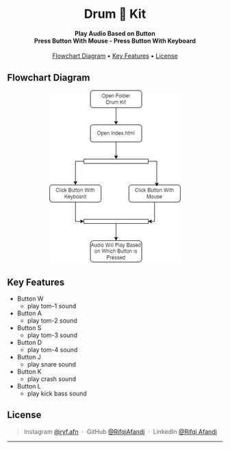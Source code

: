 <h1 align="center" width="200px">
    Drum 🥁 Kit
</h1>

<h4 align="center">
    Play Audio Based on Button
    <br>
    Press Button With Mouse - Press Button With Keyboard
</h4>

<p align="center">
  <a href="#flowchart-diagram">Flowchart Diagram</a> •
  <a href="#key-features">Key Features</a> •
  <a href="#license">License</a> 
</p>

## Flowchart Diagram
<div align="center">
    <img src="images/drum-kit-diagram.drawio.png">
</div>

## Key Features

* Button W
    - play tom-1 sound
* Button A
    - play tom-2 sound
* Button S
    - play tom-3 sound
* Button D
    - play tom-4 sound
* Button J
    - play snare sound
* Button K
    - play crash sound
* Button L
    - play kick bass sound

## License
> Instagram [@ryf.afn](https://www.instagram.com/ryf.afn) &nbsp;&middot;&nbsp;
> GitHub [@RifqiAfandi](https://github.com/RifqiAfandi) &nbsp;&middot;&nbsp;
> LinkedIn [@Rifqi Afandi](https://id.linkedin.com/in/rifqi-afandi-unej)
---